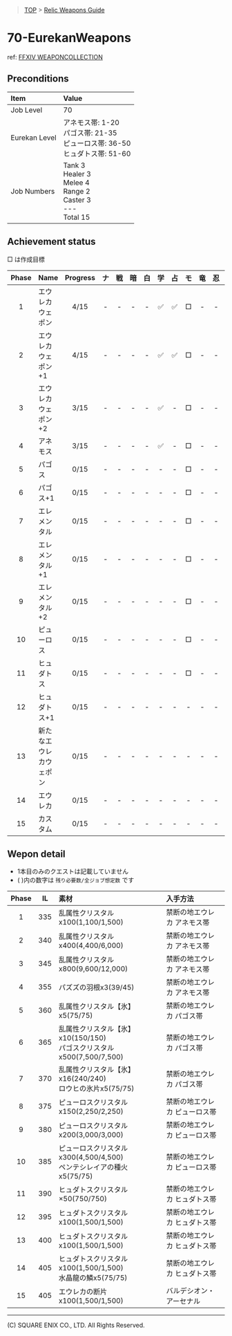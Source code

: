 > [TOP](../README.md) > [Relic Weapons Guide](./README.md)

# 70-EurekanWeapons

ref: [FFXIV WEAPONCOLLECTION](https://weapon.ffxivcollection.com/where/ew/)

## Preconditions

| Item | Value |
| :--- | :--- |
| Job Level | 70 |
| Eurekan Level | アネモス帯: 1-20<br />パゴス帯: 21-35<br />ピューロス帯: 36-50<br />ヒュダトス帯: 51-60 |
| Job Numbers | Tank 3<br />Healer 3<br />Melee 4<br />Range 2<br />Caster 3<br />---<br />Total 15 |

## Achievement status

□ は作成目標

| Phase | Name | Progress | ナ | 戦 | 暗 | 白 | 学 | 占 | モ | 竜 | 忍 | 侍 | 詩 | 機 | 黒 | 召 | 赤 |
| :---: | :--- | :---: | :---: | :---: | :---: | :---: | :---: | :---: | :---: | :---: | :---: | :---: | :---: | :---: | :---: | :---: | :---: |
| 1 | エウレカウェポン | 4/15 | - | - | - | - | ✅ | ✅ | □ | - | - | ✅ | - | - | - | ✅ | - |
| 2 | エウレカウェポン+1 | 4/15 | - | - | - | - | ✅ | ✅ | □ | - | - | ✅ | - | - | - | ✅ | - |
| 3 | エウレカウェポン+2 | 3/15 | - | - | - | - | ✅ | - | □ | - | - | ✅ | - | - | - | ✅ | - |
| 4 | アネモス | 3/15 | - | - | - | - | ✅ | - | □ | - | - | ✅ | - | - | - | ✅ | - |
| 5 | パゴス | 0/15 | - | - | - | - | - | - | □ | - | - | - | - | - | - | - | - |
| 6 | パゴス+1 | 0/15 | - | - | - | - | - | - | □ | - | - | □ | - | - | - | - | - |
| 7 | エレメンタル | 0/15 | - | - | - | - | - | - | □ | - | - | - | - | - | - | - | - |
| 8 | エレメンタル+1 | 0/15 | - | - | - | - | - | - | □ | - | - | - | - | - | - | - | - |
| 9 | エレメンタル+2 | 0/15 | - | - | - | - | - | - | □ | - | - | - | - | - | - | - | - |
| 10 | ピューロス | 0/15 | - | - | - | - | - | - | □ | - | - | - | - | - | - | - | - |
| 11 | ヒュダトス | 0/15 | - | - | - | - | - | - | □ | - | - | - | - | - | - | - | - |
| 12 | ヒュダトス+1 | 0/15 | - | - | - | - | - | - | - | - | - | - | - | - | - | - | - |
| 13 | 新たなエウレカウェポン | 0/15 | - | - | - | - | - | - | - | - | - | - | - | - | - | - | - |
| 14 | エウレカ | 0/15 | - | - | - | - | - | - | - | - | - | - | - | - | - | - | - |
| 15 | カスタム | 0/15 | - | - | - | - | - | - | - | - | - | - | - | - | - | - | - |

## Wepon detail

- 1本目のみのクエストは記載していません
- ( )内の数字は `残り必要数/全ジョブ想定数` です

| Phase | IL | 素材 | 入手方法 |
| :---: | :---: | :--- | :--- |
| 1 | 335 | 乱属性クリスタルx100(1,100/1,500) | 禁断の地エウレカ アネモス帯 | 
| 2 | 340 | 乱属性クリスタルx400(4,400/6,000) | 禁断の地エウレカ アネモス帯 | 
| 3 | 345 | 乱属性クリスタルx800(9,600/12,000) | 禁断の地エウレカ アネモス帯 | 
| 4 | 355 | パズズの羽根x3(39/45) | 禁断の地エウレカ アネモス帯 | 
| 5 | 360 | 乱属性クリスタル【氷】x5(75/75) | 禁断の地エウレカ パゴス帯 | 
| 6 | 365 | 乱属性クリスタル【氷】x10(150/150)<br />パゴスクリスタルx500(7,500/7,500) | 禁断の地エウレカ パゴス帯 | 
| 7 | 370 | 乱属性クリスタル【氷】x16(240/240)<br />ロウヒの氷片x5(75/75) | 禁断の地エウレカ パゴス帯 | 
| 8 | 375 | ピューロスクリスタルx150(2,250/2,250) | 禁断の地エウレカ ピューロス帯 | 
| 9 | 380 | ピューロスクリスタルx200(3,000/3,000) | 禁断の地エウレカ ピューロス帯 | 
| 10 | 385 | ピューロスクリスタルx300(4,500/4,500)<br />ペンテシレイアの種火x5(75/75) | 禁断の地エウレカ ピューロス帯 | 
| 11 | 390 | ヒュダトスクリスタル×50(750/750) | 禁断の地エウレカ ヒュダトス帯 | 
| 12 | 395 | ヒュダトスクリスタルx100(1,500/1,500) | 禁断の地エウレカ ヒュダトス帯 | 
| 13 | 400 | ヒュダトスクリスタルx100(1,500/1,500) | 禁断の地エウレカ ヒュダトス帯 | 
| 14 | 405 | ヒュダトスクリスタルx100(1,500/1,500)<br />水晶龍の鱗x5(75/75) | 禁断の地エウレカ ヒュダトス帯 | 
| 15 | 405 | エウレカの断片x100(1,500/1,500) | バルデシオン・アーセナル | 

---
(C) SQUARE ENIX CO., LTD. All Rights Reserved.
